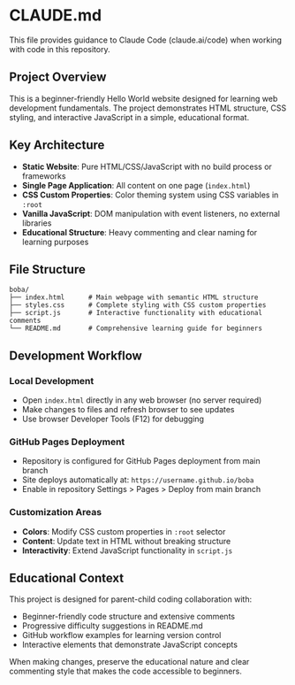 # CLAUDE.md

This file provides guidance to Claude Code (claude.ai/code) when working with code in this repository.

## Project Overview

This is a beginner-friendly Hello World website designed for learning web development fundamentals. The project demonstrates HTML structure, CSS styling, and interactive JavaScript in a simple, educational format.

## Key Architecture

- **Static Website**: Pure HTML/CSS/JavaScript with no build process or frameworks
- **Single Page Application**: All content on one page (`index.html`)
- **CSS Custom Properties**: Color theming system using CSS variables in `:root`
- **Vanilla JavaScript**: DOM manipulation with event listeners, no external libraries
- **Educational Structure**: Heavy commenting and clear naming for learning purposes

## File Structure

```
boba/
├── index.html      # Main webpage with semantic HTML structure
├── styles.css      # Complete styling with CSS custom properties
├── script.js       # Interactive functionality with educational comments
└── README.md       # Comprehensive learning guide for beginners
```

## Development Workflow

### Local Development
- Open `index.html` directly in any web browser (no server required)
- Make changes to files and refresh browser to see updates
- Use browser Developer Tools (F12) for debugging

### GitHub Pages Deployment
- Repository is configured for GitHub Pages deployment from main branch
- Site deploys automatically at: `https://username.github.io/boba`
- Enable in repository Settings > Pages > Deploy from main branch

### Customization Areas
- **Colors**: Modify CSS custom properties in `:root` selector
- **Content**: Update text in HTML without breaking structure
- **Interactivity**: Extend JavaScript functionality in `script.js`

## Educational Context

This project is designed for parent-child coding collaboration with:
- Beginner-friendly code structure and extensive comments
- Progressive difficulty suggestions in README.md
- GitHub workflow examples for learning version control
- Interactive elements that demonstrate JavaScript concepts

When making changes, preserve the educational nature and clear commenting style that makes the code accessible to beginners.